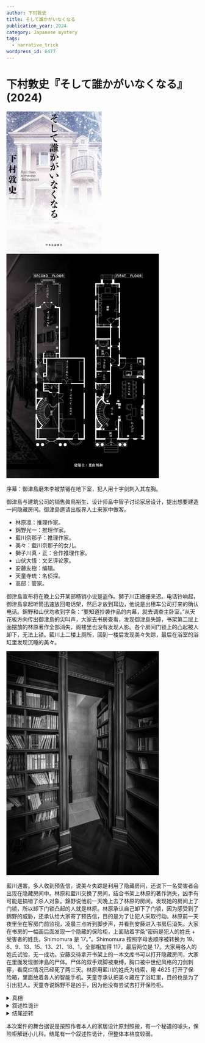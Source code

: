 ```yaml
---
author: 下村敦史
title: そして誰かがいなくなる
publication_year: 2024
category: Japanese mystery
tags:
  - narrative_trick
wordpress_id: 6477
---
```


# 下村敦史『そして誰かがいなくなる』(2024)

<img src=images/2024_cover.jpg width=250/>

<img src=images/2024_floor_plan.jpg width=400/>

序幕：御津島磨朱李被禁锢在地下室，犯人用十字剑刺入其左胸。

御津島与建筑公司的销售眞鳥裕生、设计师畠中智子讨论家居设计，提出想要建造一间隐藏房间。御津島邀请出版界人士来家中做客。

* 林原凛：推理作家。
* 錦野光一：推理作家。
* 藍川奈那子：推理作家。
* 美々：藍川奈那子的女儿。
* 獅子川真・正：合作推理作家。
* 山伏大悟：文艺评论家。
* 安藤友樹：编辑。
* 天童寺琉：名侦探。
* 高部：管家。

御津島宣布将在晚上公开某部畅销小说是盗作。獅子川正姗姗来迟。电话铃响起，御津島拿起听筒迅速放回电话架，然后才放到耳边，他说是出租车公司打来的确认电话。錦野和山伏均收到字条：“要知道抄袭作品的内幕，就去调查主卧室。”从天花板方向传出御津島的尖叫声，大家去书房查看，发现御津島失踪，书架第二层上面摆放的林原著作全部消失，阁楼里也没有发现人影。各个房间门锁上的凸起被人卸下，无法上锁。藍川上二楼上厕所，回到一楼后发现美々失踪，最后在浴室的浴缸里发现沉睡的美々。

<img src=images/2024_secret_room.jpg width=400/>

藍川遇害。多人收到预告信，说美々失踪是利用了隐藏房间，还说下一名受害者会出现在隐藏房间中。林原和藍川交换了房间，结合书架上林原的著作消失，凶手有可能是搞错了杀人对象。錦野说他前一天晚上去了林原的房间，发现她的房间上了门锁，所以卸下门锁凸起的人就是林原。林原承认自己卸下了门锁，因为感受到了錦野的威胁，还承认给大家寄了预告信，目的是为了让犯人采取行动。林原前一天夜里坐在客房门前监视，凌晨三点听到脚步声，并看到安藤进入书房后消失。大家在书房的一幅画后面发现一个隐藏的保险柜，上面贴着字条“密码是犯人的姓氏 + 受害者的姓氏，Shimomura 是 17。”。Shimomura 按照字母表顺序被转换为 19、8、9、13、15、13、21、18、1，全部相加得 117，最后两位是 17。大家用各人的姓氏试验，无一成功。安藤交待拿开书架上的一本文库书可以打开隐藏房间，大家在里面发现御津島的尸体。尸体的双手双脚被束缚，胸口被中世纪风格的刀剑刺穿，看腐烂情况已经死了两三天。林原用藍川的姓氏为线索，用 4625 打开了保险箱，里面放着各人的智能手机。天童寺承认把美々藏在了浴缸里，目的也是为了引出犯人。天童寺说錦野不是凶手，因为他没有尝试去打开保险柜。

<details><summary>真相</summary>
房子里的电话听筒拿起来放回电话架之后不会挂断，还能继续通话，安藤不知道这件事，说明他先前声称接到电话是谎言，他的不在场证明也随之瓦解。安藤谎称在书房接到电话，为了解释餐厅里的人没有听到电话铃响，拔掉了餐厅的电话。犯罪现场不是在二楼，而是在地下室，所以身在书房的安藤有机会下楼犯罪，大家听到的御津島的尖叫声是通过通风管传出。御津島设计了新的建筑诡计，请大家来是为了验证诡计是否可行，把密码设为藍川的姓氏是因为原计划让她当“凶手”。
</details>

<details><summary>叙述性诡计</summary>
安藤为假冒，其真实身份是獅子川真，他在出版社拿到了给真安藤的邀请信，担心自己抄袭被揭发，所以冒充安藤赴约，并假装和獅子川正初次见面。
</details>

<details><summary>结尾逆转</summary>
遇害的“御津島”其实是御津島的粉丝。御津島本来的读音为 Otsushima，全名 Otsushima Mashuri 字母重排可成为 Atsushi Shimomura（下村敦史），也即本书作者。 
</details>

本次案件的舞台据说是按照作者本人的家居设计原封照搬，有一个秘道的噱头，保险柜解谜小儿科。结尾有一个叙述性诡计，但整体本格度较弱。
